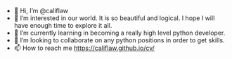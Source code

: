- 👋 Hi, I’m @califlaw
- 👀 I’m interested in our world. It is so beautiful and logical. I hope I will have enough time to explore it all.
- 🌱 I’m currently learning in becoming a really high level python developer.
- 💞️ I’m looking to collaborate on any python positions in order to get skills.
- 📫 How to reach me https://califlaw.github.io/cv/

<!---
califlaw/califlaw is a ✨ special ✨ repository because its `README.md` (this file) appears on your GitHub profile.
You can click the Preview link to take a look at your changes.
--->
